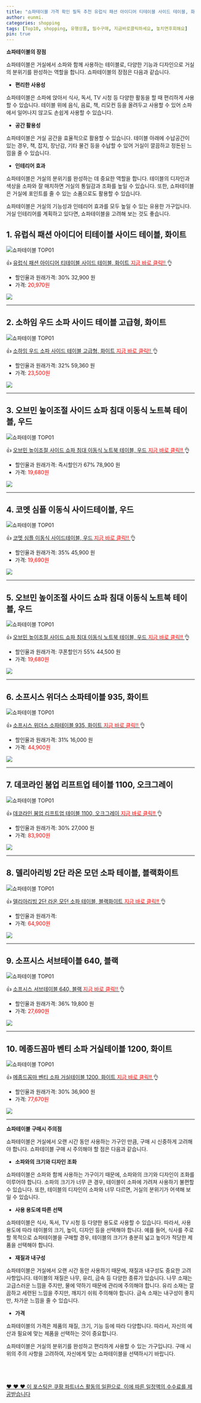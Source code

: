 ```yaml
---
title: "쇼파테이블 가격 확인 필독 추천 유럽식 패션 아이디어 티테이블 사이드 테이블, 화이트 비교 장점 구매가이드"
author: eunmi.
categories: shopping
tags: [Top10, shopping, 유행상품, 필수구매, 지금바로클릭하세요, 놓치면후회해요]
pin: true
---
```

**쇼파테이블의 장점**

쇼파테이블은 거실에서 소파와 함께 사용하는 테이블로, 다양한 기능과 디자인으로 거실의 분위기를 완성하는 역할을 합니다. 쇼파테이블의 장점은 다음과 같습니다.

* **편리한 사용성**

쇼파테이블은 소파에 앉아서 식사, 독서, TV 시청 등 다양한 활동을 할 때 편리하게 사용할 수 있습니다. 테이블 위에 음식, 음료, 책, 리모컨 등을 올려두고 사용할 수 있어 소파에서 일어나지 않고도 손쉽게 사용할 수 있습니다.

* **공간 활용성**

쇼파테이블은 거실 공간을 효율적으로 활용할 수 있습니다. 테이블 아래에 수납공간이 있는 경우, 책, 잡지, 장난감, 기타 물건 등을 수납할 수 있어 거실이 깔끔하고 정돈된 느낌을 줄 수 있습니다.

* **인테리어 효과**

쇼파테이블은 거실의 분위기를 완성하는 데 중요한 역할을 합니다. 테이블의 디자인과 색상을 소파와 잘 매치하면 거실의 통일감과 조화를 높일 수 있습니다. 또한, 쇼파테이블은 거실에 포인트를 줄 수 있는 소품으로도 활용할 수 있습니다.

쇼파테이블은 거실의 기능성과 인테리어 효과를 모두 높일 수 있는 유용한 가구입니다. 거실 인테리어를 계획하고 있다면, 쇼파테이블을 고려해 보는 것도 좋습니다.

   

## 1. 유럽식 패션 아이디어 티테이블 사이드 테이블, 화이트

![쇼파테이블 TOP01](https://thumbnail9.coupangcdn.com/thumbnails/remote/230x230ex/image/vendor_inventory/2b68/9e64617990fb5339021323e0f98bbef95507a53f6511243a80aad53765c9.jpg)


👍 [유럽식 패션 아이디어 티테이블 사이드 테이블, 화이트 <font color=red> 지금 바로 클릭!! </font> ](https://link.coupang.com/re/AFFSDP?lptag=AF3617701&subid=GithubCoopas&pageKey=7635258943&traceid=V0-153&itemId=20273234733&vendorItemId=87360199132) 👌 


- 할인율과 원래가격: 30%  32,900   원
- 가격: <span style='color:red'>20,970원</span>

[![](/discount_price.png)](https://link.coupang.com/re/AFFSDP?lptag=AF3617701&subid=GithubCoopas&pageKey=7635258943&traceid=V0-153&itemId=20273234733&vendorItemId=87360199132)

---


   

## 2. 소하임 우드 소파 사이드 테이블 고급형, 화이트

![쇼파테이블 TOP01](https://thumbnail8.coupangcdn.com/thumbnails/remote/230x230ex/image/vendor_inventory/65a5/6a3d2bf0826b912ba027d6591ef441dcde2127b310a7282ea8f873b70ade.jpg)


👍 [소하임 우드 소파 사이드 테이블 고급형, 화이트 <font color=red> 지금 바로 클릭!! </font> ](https://link.coupang.com/re/AFFSDP?lptag=AF3617701&subid=GithubCoopas&pageKey=7380581438&traceid=V0-153&itemId=19059793551&vendorItemId=86544304383) 👌 


- 할인율과 원래가격: 32%  59,360   원
- 가격: <span style='color:red'>23,500원</span>

[![](/discount_price.png)](https://link.coupang.com/re/AFFSDP?lptag=AF3617701&subid=GithubCoopas&pageKey=7380581438&traceid=V0-153&itemId=19059793551&vendorItemId=86544304383)

---


   

## 3. 오브민 높이조절 사이드 쇼파 침대 이동식 노트북 테이블, 우드

![쇼파테이블 TOP01](https://thumbnail10.coupangcdn.com/thumbnails/remote/230x230ex/image/vendor_inventory/30d3/6d5fadbf889dbd01b0005c559f26f5d9a3c7659bfee1c560afd9add8d537.png)


👍 [오브민 높이조절 사이드 쇼파 침대 이동식 노트북 테이블, 우드 <font color=red> 지금 바로 클릭!! </font> ](https://link.coupang.com/re/AFFSDP?lptag=AF3617701&subid=GithubCoopas&pageKey=6410712642&traceid=V0-153&itemId=13746928080&vendorItemId=83202875946) 👌 


- 할인율과 원래가격: 즉시할인가 67%  78,900   원
- 가격: <span style='color:red'>19,680원</span>

[![](/discount_price.png)](https://link.coupang.com/re/AFFSDP?lptag=AF3617701&subid=GithubCoopas&pageKey=6410712642&traceid=V0-153&itemId=13746928080&vendorItemId=83202875946)

---


   

## 4. 코멧 심플 이동식 사이드테이블, 우드

![쇼파테이블 TOP01](https://thumbnail7.coupangcdn.com/thumbnails/remote/230x230ex/image/retail/images/6523768057609285-09edc59c-1ef7-4b45-9b85-bec3e19cf081.jpg)


👍 [코멧 심플 이동식 사이드테이블, 우드 <font color=red> 지금 바로 클릭!! </font> ](https://link.coupang.com/re/AFFSDP?lptag=AF3617701&subid=GithubCoopas&pageKey=6096256857&traceid=V0-153&itemId=11394339948&vendorItemId=78670381081) 👌 


- 할인율과 원래가격: 35%  45,900   원
- 가격: <span style='color:red'>19,690원</span>

[![](/discount_price.png)](https://link.coupang.com/re/AFFSDP?lptag=AF3617701&subid=GithubCoopas&pageKey=6096256857&traceid=V0-153&itemId=11394339948&vendorItemId=78670381081)

---


   

## 5. 오브민 높이조절 사이드 쇼파 침대 이동식 노트북 테이블, 우드

![쇼파테이블 TOP01](https://thumbnail10.coupangcdn.com/thumbnails/remote/230x230ex/image/vendor_inventory/30d3/6d5fadbf889dbd01b0005c559f26f5d9a3c7659bfee1c560afd9add8d537.png)


👍 [오브민 높이조절 사이드 쇼파 침대 이동식 노트북 테이블, 우드 <font color=red> 지금 바로 클릭!! </font> ](https://link.coupang.com/re/AFFSDP?lptag=AF3617701&subid=GithubCoopas&pageKey=6410712642&traceid=V0-153&itemId=13746928080&vendorItemId=83202875946) 👌 


- 할인율과 원래가격: 쿠폰할인가 55%  44,500   원
- 가격: <span style='color:red'>19,680원</span>

[![](/discount_price.png)](https://link.coupang.com/re/AFFSDP?lptag=AF3617701&subid=GithubCoopas&pageKey=6410712642&traceid=V0-153&itemId=13746928080&vendorItemId=83202875946)

---


   

## 6. 소프시스 위더스 소파테이블 935, 화이트

![쇼파테이블 TOP01](https://thumbnail8.coupangcdn.com/thumbnails/remote/230x230ex/image/product/image/vendoritem/2019/02/26/3024223874/6f3cf7b0-093d-42ef-8713-8c2b9d2399e4.jpg)


👍 [소프시스 위더스 소파테이블 935, 화이트 <font color=red> 지금 바로 클릭!! </font> ](https://link.coupang.com/re/AFFSDP?lptag=AF3617701&subid=GithubCoopas&pageKey=3439012&traceid=V0-153&itemId=16181490&vendorItemId=3024223874) 👌 


- 할인율과 원래가격: 31%  16,000   원
- 가격: <span style='color:red'>44,900원</span>

[![](/discount_price.png)](https://link.coupang.com/re/AFFSDP?lptag=AF3617701&subid=GithubCoopas&pageKey=3439012&traceid=V0-153&itemId=16181490&vendorItemId=3024223874)

---


   

## 7. 데코라인 붐업 리프트업 테이블 1100, 오크그레이

![쇼파테이블 TOP01](https://thumbnail8.coupangcdn.com/thumbnails/remote/230x230ex/image/vendor_inventory/75fa/cee773d8914c5e5cad47d9d4eaa3b4da34bd880e0d77b841321f2dab9341.jpg)


👍 [데코라인 붐업 리프트업 테이블 1100, 오크그레이 <font color=red> 지금 바로 클릭!! </font> ](https://link.coupang.com/re/AFFSDP?lptag=AF3617701&subid=GithubCoopas&pageKey=335268306&traceid=V0-153&itemId=1069924032&vendorItemId=5022088030) 👌 


- 할인율과 원래가격: 30%  27,000   원
- 가격: <span style='color:red'>83,900원</span>

[![](/discount_price.png)](https://link.coupang.com/re/AFFSDP?lptag=AF3617701&subid=GithubCoopas&pageKey=335268306&traceid=V0-153&itemId=1069924032&vendorItemId=5022088030)

---


   

## 8. 델리아리빙 2단 라온 모던 소파 테이블, 블랙화이트

![쇼파테이블 TOP01](https://thumbnail7.coupangcdn.com/thumbnails/remote/230x230ex/image/vendor_inventory/7dad/c87f7a3c0a491cc65b5df22577b667bbd57f4f9b41fe5575de82707bfd4c.jpg)


👍 [델리아리빙 2단 라온 모던 소파 테이블, 블랙화이트 <font color=red> 지금 바로 클릭!! </font> ](https://link.coupang.com/re/AFFSDP?lptag=AF3617701&subid=GithubCoopas&pageKey=1292336572&traceid=V0-153&itemId=2062192825&vendorItemId=70061430947) 👌 


- 할인율과 원래가격: 
- 가격: <span style='color:red'>64,900원</span>

[![](/discount_price.png)](https://link.coupang.com/re/AFFSDP?lptag=AF3617701&subid=GithubCoopas&pageKey=1292336572&traceid=V0-153&itemId=2062192825&vendorItemId=70061430947)

---


   

## 9. 소프시스 서브테이블 640, 블랙

![쇼파테이블 TOP01](https://thumbnail9.coupangcdn.com/thumbnails/remote/230x230ex/image/retail/images/2020/03/20/10/3/d7a02891-7c14-4343-948a-a8938ee74981.jpg)


👍 [소프시스 서브테이블 640, 블랙 <font color=red> 지금 바로 클릭!! </font> ](https://link.coupang.com/re/AFFSDP?lptag=AF3617701&subid=GithubCoopas&pageKey=3439005&traceid=V0-153&itemId=16181479&vendorItemId=70450843547) 👌 


- 할인율과 원래가격: 36%  19,800   원
- 가격: <span style='color:red'>27,690원</span>

[![](/discount_price.png)](https://link.coupang.com/re/AFFSDP?lptag=AF3617701&subid=GithubCoopas&pageKey=3439005&traceid=V0-153&itemId=16181479&vendorItemId=70450843547)

---


   

## 10. 메종드꼼마 벤티 소파 거실테이블 1200, 화이트

![쇼파테이블 TOP01](https://thumbnail8.coupangcdn.com/thumbnails/remote/230x230ex/image/rs_quotation_api/nycmsdry/d56f2317b7da46b39e2b5f52b562ceaa.jpg)


👍 [메종드꼼마 벤티 소파 거실테이블 1200, 화이트 <font color=red> 지금 바로 클릭!! </font> ](https://link.coupang.com/re/AFFSDP?lptag=AF3617701&subid=GithubCoopas&pageKey=6504673417&traceid=V0-153&itemId=14337649179&vendorItemId=81582207613) 👌 


- 할인율과 원래가격: 30%  36,900   원
- 가격: <span style='color:red'>77,670원</span>

[![](/discount_price.png)](https://link.coupang.com/re/AFFSDP?lptag=AF3617701&subid=GithubCoopas&pageKey=6504673417&traceid=V0-153&itemId=14337649179&vendorItemId=81582207613)

---
**쇼파테이블 구매시 주의점**

쇼파테이블은 거실에서 오랜 시간 동안 사용하는 가구인 만큼, 구매 시 신중하게 고려해야 합니다. 쇼파테이블 구매 시 주의해야 할 점은 다음과 같습니다.

* **소파와의 크기와 디자인 조화**

쇼파테이블은 소파와 함께 사용하는 가구이기 때문에, 소파와의 크기와 디자인이 조화를 이루어야 합니다. 소파의 크기가 너무 큰 경우, 테이블이 소파에 가려져 사용하기 불편할 수 있습니다. 또한, 테이블의 디자인이 소파와 너무 다르면, 거실의 분위기가 어색해 보일 수 있습니다.

* **사용 용도에 따른 선택**

쇼파테이블은 식사, 독서, TV 시청 등 다양한 용도로 사용할 수 있습니다. 따라서, 사용 용도에 따라 테이블의 크기, 높이, 디자인 등을 선택해야 합니다. 예를 들어, 식사를 주로 할 목적으로 쇼파테이블을 구매할 경우, 테이블의 크기가 충분히 넓고 높이가 적당한 제품을 선택해야 합니다.

* **재질과 내구성**

쇼파테이블은 거실에서 오랜 시간 동안 사용하기 때문에, 재질과 내구성도 중요한 고려 사항입니다. 테이블의 재질은 나무, 유리, 금속 등 다양한 종류가 있습니다. 나무 소재는 고급스러운 느낌을 주지만, 물에 약하기 때문에 관리에 주의해야 합니다. 유리 소재는 깔끔하고 세련된 느낌을 주지만, 깨지기 쉬워 주의해야 합니다. 금속 소재는 내구성이 좋지만, 차가운 느낌을 줄 수 있습니다.

* **가격**

쇼파테이블의 가격은 제품의 재질, 크기, 기능 등에 따라 다양합니다. 따라서, 자신의 예산과 필요에 맞는 제품을 선택하는 것이 중요합니다.

쇼파테이블은 거실의 분위기를 완성하고 편리하게 사용할 수 있는 가구입니다. 구매 시 위의 주의 사항을 고려하여, 자신에게 맞는 쇼파테이블을 선택하시기 바랍니다.<br><br><br><br><br> [ ❤ ❤ ❤ 이 포스팅은 쿠팡 파트너스 활동의 일환으로, 이에 따른 일정액의 수수료를 제공받습니다](https://link.coupang.com/a/bcEFyh)